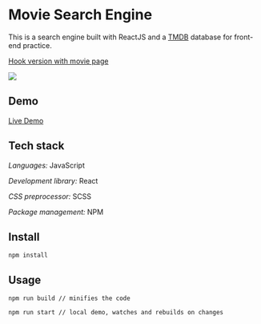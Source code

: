 # Movie Search Engine

This is a search engine built with ReactJS and a [TMDB](https://developers.themoviedb.org/) database for front-end practice.

[Hook version with movie page](https://github.com/silkesssji/movie-search-engine-hooks)

![](https://github.com/silkesssji/movie-search-engine/blob/main/src/img/preview.png)

## Demo

[Live Demo](https://silkesssji.github.io/movie-search-engine/)

## Tech stack

*Languages:* JavaScript

*Development library:* React

*CSS preprocessor:* SCSS

*Package management:* NPM

## Install

```
npm install
```

## Usage

```
npm run build // minifies the code

npm run start // local demo, watches and rebuilds on changes
```

